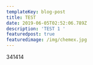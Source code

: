 ```yaml
---
templateKey: blog-post
title: TEST
date: 2019-06-05T02:52:06.789Z
description: 'TEST 1 '
featuredpost: true
featuredimage: /img/chemex.jpg
---
```

341414
